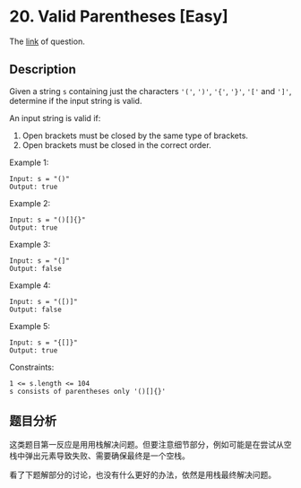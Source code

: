 # 20. Valid Parentheses [Easy]

The [link](https://leetcode.com/problems/valid-parentheses/) of question.

## Description

Given a string `s` containing just the characters `'('`, `')'`, `'{'`, `'}'`, `'['` and `']'`, determine if the input string is valid.

An input string is valid if:

1. Open brackets must be closed by the same type of brackets.
2. Open brackets must be closed in the correct order.

Example 1:
```
Input: s = "()"
Output: true
```

Example 2:
```
Input: s = "()[]{}"
Output: true
```

Example 3:
```
Input: s = "(]"
Output: false
```

Example 4:
```
Input: s = "([)]"
Output: false
```

Example 5:
```
Input: s = "{[]}"
Output: true
```

Constraints:
```
1 <= s.length <= 104
s consists of parentheses only '()[]{}'
```

## 题目分析

这类题目第一反应是用用栈解决问题。但要注意细节部分，例如可能是在尝试从空栈中弹出元素导致失败、需要确保最终是一个空栈。

看了下题解部分的讨论，也没有什么更好的办法，依然是用栈最终解决问题。
